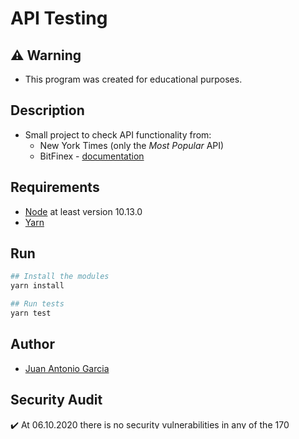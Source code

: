 # API Testing

## :warning: Warning

- This program was created for educational purposes.

## Description

- Small project to check API functionality from:
  - New York Times (only the _Most Popular_ API)
  - BitFinex - [documentation](https://docs.bitfinex.com/v2/docs/rest-public)

## Requirements

- [Node](https://nodejs.org/en/) at least version 10.13.0
- [Yarn](https://classic.yarnpkg.com/en/docs/install)

## Run

```sh
## Install the modules
yarn install

## Run tests
yarn test
```

## Author

- [Juan Antonio Garcia](https://github.com/juangm)

## Security Audit

:heavy_check_mark: At 06.10.2020 there is no security vulnerabilities in any of the 170 packages used (direct or indirect)

